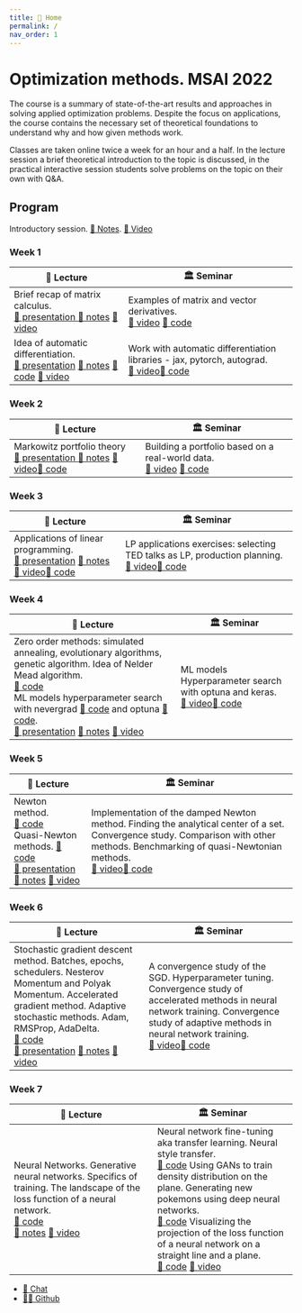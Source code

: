 ```yaml
---
title: 🏡 Home
permalink: /
nav_order: 1
---
```


# Optimization methods. MSAI 2022

The course is a summary of state-of-the-art results and approaches in solving applied optimization problems. Despite the focus on applications, the course contains the necessary set of theoretical foundations to understand why and how given methods work.

Classes are taken online twice a week for an hour and a half. In the lecture session a brief theoretical introduction to the topic is discussed, in the practical interactive session students solve problems on the topic on their own with Q&A.

## Program

Introductory session. [📝 Notes](/notes/intro_info.pdf). [📼 Video](https://youtu.be/Q7e4brrZgww)

### Week 1

<table>
<thead>
  <tr>
    <th>🦄 Lecture</th>
    <th>🏛 Seminar</th>
  </tr>
</thead>
<tbody>
  <tr>
    <td>Brief recap of matrix calculus. <br> <a href="/presentations/1_1.pdf" class="btn">📄 presentation </a> <a href="/notes/1_1.pdf" class="btn">📝 notes</a> <a href="https://youtu.be/Ia0UfweJk5o" class="btn">📼 video</a></td>
    <td>Examples of matrix and vector derivatives. <br> <a href="https://youtu.be/akVc3ydJBtU" class="btn">📼 video</a> <a href="https://colab.research.google.com/github/MerkulovDaniil/msai22/blob/main/notebooks/1_1.ipynb" class="btn">🐍 code</a> </td>
  </tr>
  <tr>
    <td>Idea of automatic differentiation. <br> <a href="/presentations/1_2.pdf" class="btn">📄 presentation</a> <a href="/notes/1_2.pdf" class="btn">📝 notes</a>  <a href="https://colab.research.google.com/github/MerkulovDaniil/msai22/blob/main/notebooks/1_2_Autograd.ipynb"  class="btn">🐍 code</a> <a href="https://youtu.be/xKRWNgEPYNo" class="btn">📼 video</a></td>
    <td>Work with automatic differentiation libraries - jax, pytorch, autograd. <br> <a href="https://youtu.be/akVc3ydJBtU?t=4253" class="btn">📼 video</a><a href="https://colab.research.google.com/github/MerkulovDaniil/msai22/blob/main/notebooks/1_2.ipynb"  class="btn">🐍 code</a></td>
  </tr>
</tbody>
</table>

### Week 2

<table>
<thead>
  <tr>
    <th>🦄 Lecture</th>
    <th>🏛 Seminar</th>
  </tr>
</thead>
<tbody>
  <tr>
    <td>Markowitz portfolio theory <br> <a href="/presentations/2_1.pdf" class="btn">📄 presentation </a> <a href="/notes/2_1.pdf" class="btn">📝 notes</a> <a href="https://youtu.be/SV-NimfpmQw" class="btn">📼 video</a><a href="https://colab.research.google.com/github/MerkulovDaniil/msai22/blob/main/notebooks/2_1_Markowitz_portfolio.ipynb" class="btn">🐍 code</a> </td>
    <td>Building a portfolio based on a real-world data. <br> <a href="https://youtu.be/Fqfw0ADRbpk" class="btn">📼 video</a> <a href="https://colab.research.google.com/github/MerkulovDaniil/msai22/blob/main/notebooks/2_1.ipynb" class="btn">🐍 code</a> </td>
  </tr>
</tbody>
</table>

### Week 3

<table>
<thead>
  <tr>
    <th>🦄 Lecture</th>
    <th>🏛 Seminar</th>
  </tr>
</thead>
<tbody>
  <tr>
    <td>Applications of linear programming. <br> <a href="/presentations/3_1.pdf" class="btn">📄 presentation</a> <a href="/notes/3_1.pdf" class="btn">📝 notes</a> <a href="https://youtu.be/X14e-bFCsac" class="btn">📼 video</a><a href="https://colab.research.google.com/github/MerkulovDaniil/msai22/blob/main/notebooks/3_1_LP.ipynb" class="btn">🐍 code</a> </td>
    <td>LP applications exercises: selecting TED talks as LP, production planning. <br> <a href="https://youtu.be/jsJrTo0qYnA" class="btn">📼 video</a><a href="https://colab.research.google.com/github/MerkulovDaniil/msai22/blob/main/notebooks/3_1.ipynb"  class="btn">🐍 code</a></td>
  </tr>
</tbody>
</table>

### Week 4

<table>
<thead>
  <tr>
    <th>🦄 Lecture</th>
    <th>🏛 Seminar</th>
  </tr>
</thead>
<tbody>
  <tr>
    <td>Zero order methods: simulated annealing, evolutionary algorithms, genetic algorithm. Idea of Nelder Mead algorithm. <br> <a href="https://colab.research.google.com/github/MerkulovDaniil/optim/blob/master/assets/Notebooks/Global_optimization_illustration.ipynb" class="btn">🐍 code</a> <br> ML models hyperparameter search with nevergrad <a href="https://colab.research.google.com/github/MerkulovDaniil/optim/blob/master/assets/Notebooks/Nevergrad.ipynb" class="btn">🐍 code</a> and optuna <a href="https://colab.research.google.com/github/MerkulovDaniil/optim/blob/master/assets/Notebooks/optuna_intro.ipynb" class="btn">🐍 code</a>.<br> <a href="/presentations/4.pdf" class="btn">📄 presentation</a> <a href="/notes/4.pdf" class="btn">📝 notes</a> <a href="https://youtu.be/7l2CCEeHnEQ" class="btn">📼 video</a></td>
    <td>ML models Hyperparameter search with optuna and keras. <br> <a href="https://youtu.be/jsJrTo0qYnA" class="btn">📼 video</a><a href="https://colab.research.google.com/github/MerkulovDaniil/optim/blob/master/assets/Notebooks/optuna_keras.ipynb" class="btn">🐍 code</a></td>
  </tr>
</tbody>
</table>

### Week 5

<table>
<thead>
  <tr>
    <th>🦄 Lecture</th>
    <th>🏛 Seminar</th>
  </tr>
</thead>
<tbody>
  <tr>
    <td>Newton method. <br> <a href="https://colab.research.google.com/github/MerkulovDaniil/optim/blob/master/assets/Notebooks/Newton.ipynb" class="btn">🐍 code</a> <br> Quasi-Newton methods. <a href="https://colab.research.google.com/github/MerkulovDaniil/optim/blob/master/assets/Notebooks/Quasi_Newton.ipynb" class="btn">🐍 code</a><br> <a href="/presentations/5.pdf" class="btn">📄 presentation</a> <a href="/notes/5.pdf" class="btn">📝 notes</a> <a href="https://youtu.be/uXy7EyQZLJA" class="btn">📼 video</a></td>
    <td>Implementation of the damped Newton method. Finding the analytical center of a set. Convergence study. Comparison with other methods. Benchmarking of quasi-Newtonian methods. <br> <a href="" class="btn">📼 video</a><a href="" class="btn">🐍 code</a></td>
  </tr>
</tbody>
</table>


### Week 6

<table>
<thead>
  <tr>
    <th>🦄 Lecture</th>
    <th>🏛 Seminar</th>
  </tr>
</thead>
<tbody>
  <tr>
    <td>Stochastic gradient descent method. Batches, epochs, schedulers. Nesterov Momentum and Polyak Momentum. Accelerated gradient method. Adaptive stochastic methods. Adam, RMSProp, AdaDelta.<br> <a href="https://colab.research.google.com/github/MerkulovDaniil/optim/blob/master/assets/Notebooks/Newton.ipynb" class="btn">🐍 code</a><br> <a href="/presentations/6.pdf" class="btn">📄 presentation</a> <a href="/notes/6.pdf" class="btn">📝 notes</a> <a href="" class="btn">📼 video</a></td>
    <td>A convergence study of the SGD. Hyperparameter tuning. Convergence study of accelerated methods in neural network training.  Convergence study of adaptive methods in neural network training. <br> <a href="" class="btn">📼 video</a><a href="" class="btn">🐍 code</a></td>
  </tr>
</tbody>
</table>

### Week 7

<table>
<thead>
  <tr>
    <th>🦄 Lecture</th>
    <th>🏛 Seminar</th>
  </tr>
</thead>
<tbody>
  <tr>
    <td>Neural Networks. Generative neural networks. Specifics of training. The landscape of the loss function of a neural network.<br> <a href="" class="btn">🐍 code</a><br> <a href="/notes/7.pdf" class="btn">📝 notes</a> <a href="" class="btn">📼 video</a></td>
    <td>Neural network fine-tuning aka transfer learning. Neural style transfer. <br> <a href="" class="btn">🐍 code</a> Using GANs to train density distribution on the plane. Generating new pokemons using deep neural networks. <br> <a href="" class="btn">🐍 code</a> Visualizing the projection of the loss function of a neural network on a straight line and a plane. <br> <a href="" class="btn">🐍 code</a> <a href="" class="btn">📼 video</a> </td>
  </tr>
</tbody>
</table>

* [📧 Chat](https://t.me/+kokUwlZ9ClBlYWZi)
* [👨‍💻 Github](https://github.com/MerkulovDaniil/msai22)
